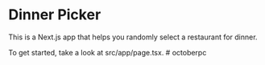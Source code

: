 # Dinner Picker

This is a Next.js app that helps you randomly select a restaurant for dinner.

To get started, take a look at src/app/page.tsx.
#   o c t o b e r p c  
 